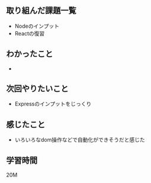 ## 取り組んだ課題一覧

- Nodeのインプット
- Reactの復習

## わかったこと

- 

## 次回やりたいこと

- Expressのインプットをじっくり

## 感じたこと

- いろいろなdom操作などで自動化ができそうだと感じた
## 学習時間

20M
